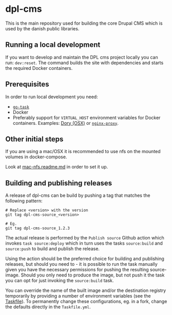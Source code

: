 # dpl-cms

This is the main repository used for building the core Drupal CMS which is used
by the danish public libraries.

## Running a local development

If you want to develop and maintain the DPL cms project locally you can run:
`dev:reset`. The command builds the site with dependencies and starts the
required Docker containers.

## Prerequisites

In order to run local development you need:

* [`go-task`](https://taskfile.dev)
* Docker
* Preferably support for `VIRTUAL_HOST` environment variables for Docker
  containers. Examples: [Dory (OSX)](https://github.com/FreedomBen/dory) or
  [`nginx-proxy`](https://github.com/nginx-proxy/nginx-proxy).

## Other initial steps

If you are using a mac/OSX it is recommended to use nfs on the mounted volumes
in docker-compose.

Look at [mac-nfs.readme.md](mac-nfs.readme.md) in order to set it up.

## Building and publishing releases

A release of dpl-cms can be build by pushing a tag that matches the following
pattern:

```shell
# Replace <version> with the version
git tag dpl-cms-source_<version>

# Eg.
git tag dpl-cms-source_1.2.3
```

The actual release is performed by the `Publish source` Github action which
invokes `task source:deploy`  which in turn uses the tasks `source:build` and
`source:push` to build and publish the release.

Using the action should be the preferred choice for building and publishing
releases, but should you need to - it is possible to run the task manually
given you have the necessary permissions for pushing the resulting source-image.
Should you only need to produce the image, but not push it the task you can opt
for just invoking the `source:build` task.

You can override the name of the built image and/or the destination registry
temporarily by providing a number of environment variables (see the
[Taskfile](Taskfile.yml)). To permanently change these configurations, eg. in
a fork, change the defaults directly in the `Taskfile.yml`.
